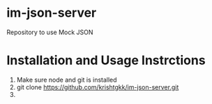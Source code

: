 # im-json-server

Repository to use Mock JSON

# Installation and Usage Instrctions

1. Make sure node and git is installed
2. git clone https://github.com/krishtgkk/im-json-server.git
3.
